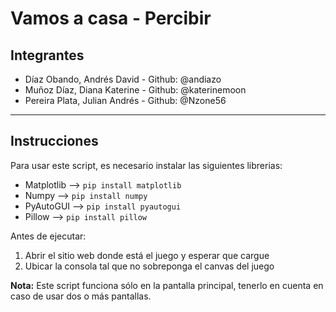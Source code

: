 # Vamos a casa - Percibir

## Integrantes

- Díaz Obando, Andrés David - Github: @andiazo
- Muñoz Díaz, Diana Katerine - Github: @katerinemoon
- Pereira Plata, Julian Andrés - Github: @Nzone56

---

## Instrucciones
Para usar este script, es necesario instalar las siguientes librerias:
- Matplotlib --> `pip install matplotlib`
- Numpy --> `pip install numpy`
- PyAutoGUI --> `pip install pyautogui`
- Pillow --> `pip install pillow`

Antes de ejecutar:
1. Abrir el sitio web donde está el juego y esperar que cargue
2. Ubicar la consola tal que no sobreponga el canvas del juego


**Nota:** Este script funciona sólo en la pantalla principal, tenerlo en cuenta en caso de usar dos o más pantallas.